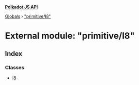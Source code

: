 **[Polkadot JS API](../README.md)**

[Globals](../globals.md) › ["primitive/I8"](_primitive_i8_.md)

# External module: "primitive/I8"

## Index

### Classes

* [I8](../classes/_primitive_i8_.i8.md)